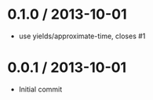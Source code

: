 
0.1.0 / 2013-10-01
==================

 * use yields/approximate-time, closes #1

0.0.1 / 2013-10-01
==================

 * Initial commit
